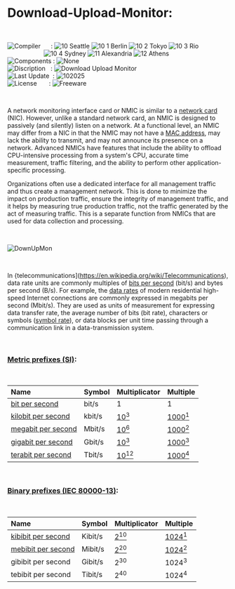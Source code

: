 # Download-Upload-Monitor:


</br>

![Compiler](https://github.com/user-attachments/assets/a916143d-3f1b-4e1f-b1e0-1067ef9e0401) &nbsp;&nbsp;&nbsp;&nbsp;&nbsp;: ![10 Seattle](https://github.com/user-attachments/assets/c70b7f21-688a-4239-87c9-9a03a8ff25ab) ![10 1 Berlin](https://github.com/user-attachments/assets/bdcd48fc-9f09-4830-b82e-d38c20492362) ![10 2 Tokyo](https://github.com/user-attachments/assets/5bdb9f86-7f44-4f7e-aed2-dd08de170bd5) ![10 3 Rio](https://github.com/user-attachments/assets/e7d09817-54b6-4d71-a373-22ee179cd49c)   
&nbsp;&nbsp;&nbsp;&nbsp;&nbsp;&nbsp;&nbsp;&nbsp;&nbsp;&nbsp;&nbsp;&nbsp;&nbsp;&nbsp;&nbsp;&nbsp;&nbsp;&nbsp;&nbsp;&nbsp;&nbsp;![10 4 Sydney](https://github.com/user-attachments/assets/e75342ca-1e24-4a7e-8fe3-ce22f307d881) ![11 Alexandria](https://github.com/user-attachments/assets/64f150d0-286a-4edd-acab-9f77f92d68ad) ![12 Athens](https://github.com/user-attachments/assets/59700807-6abf-4e6d-9439-5dc70fc0ceca)  
![Components](https://github.com/user-attachments/assets/d6a7a7a4-f10e-4df1-9c4f-b4a1a8db7f0e) : ![None](https://github.com/user-attachments/assets/30ebe930-c928-4aaf-a8e1-5f68ec1ff349)  
![Discription](https://github.com/user-attachments/assets/4a778202-1072-463a-bfa3-842226e300af) &nbsp;&nbsp;: ![Download Upload Monitor](https://github.com/user-attachments/assets/8bcf1aa3-eaa6-4bb3-81f1-21ead49eaf6a)  
![Last Update](https://github.com/user-attachments/assets/e1d05f21-2a01-4ecf-94f3-b7bdff4d44dd) &nbsp;: ![102025](https://github.com/user-attachments/assets/62cea8cc-bd7d-49bd-b920-5590016735c0)  
![License](https://github.com/user-attachments/assets/ff71a38b-8813-4a79-8774-09a2f3893b48) &nbsp;&nbsp;&nbsp;&nbsp;&nbsp;&nbsp;: ![Freeware](https://github.com/user-attachments/assets/1fea2bbf-b296-4152-badd-e1cdae115c43)

</br>

A network monitoring interface card or NMIC is similar to a [network card](https://en.wikipedia.org/wiki/Network_interface_controller) (NIC). However, unlike a standard network card, an NMIC is designed to passively (and silently) listen on a network. At a functional level, an NMIC may differ from a NIC in that the NMIC may not have a [MAC address](https://en.wikipedia.org/wiki/MAC_address), may lack the ability to transmit, and may not announce its presence on a network. Advanced NMICs have features that include the ability to offload CPU-intensive processing from a system's CPU, accurate time measurement, traffic filtering, and the ability to perform other application-specific processing.

Organizations often use a dedicated interface for all management traffic and thus create a management network. This is done to minimize the impact on production traffic, ensure the integrity of management traffic, and it helps by measuring true production traffic, not the traffic generated by the act of measuring traffic. This is a separate function from NMICs that are used for data collection and processing.

</br>

![DownUpMon](https://github.com/user-attachments/assets/a5e175b4-6bf8-440f-ab91-7547baa28294)

</br>

In {telecommunications](https://en.wikipedia.org/wiki/Telecommunications), data rate units are commonly multiples of [bits per second](https://en.wikipedia.org/wiki/Bit_rate) (bit/s) and bytes per second (B/s). For example, the [data rates](https://en.wikipedia.org/wiki/Data_rate) of modern residential high-speed Internet connections are commonly expressed in megabits per second (Mbit/s). They are used as units of measurement for expressing data transfer rate, the average number of bits (bit rate), characters or symbols ([symbol rate](https://en.wikipedia.org/wiki/Symbol_rate)), or data blocks per unit time passing through a communication link in a data-transmission system.

</br>

### [Metric prefixes (SI)](https://en.wikipedia.org/wiki/Metric_prefix):

</br>

| Name           | Symbol        | Multiplicator   | Multiple         |
| :-----------   | :-----------  | :-------------- | :--------------- |
| [bit per second](https://en.wikipedia.org/wiki/Bit_rate) |	bit/s	       | 1	             | 1                |
| [kilobit per second](https://en.wikipedia.org/wiki/Data-rate_units#Kilobit_per_second) | kbit/s    | [10<sup>3</sup>](https://en.wikipedia.org/wiki/1000_(number))  | [1000<sup>1</sup>](https://en.wikipedia.org/wiki/1000_(number)) |
| [megabit per second](https://en.wikipedia.org/wiki/Data-rate_units#Megabit_per_second) | Mbit/s    | [10<sup>6</sup>](https://en.wikipedia.org/wiki/1,000,000)  | [1000<sup>2</sup>](https://en.wikipedia.org/wiki/1,000,000) |
| [gigabit per second](https://en.wikipedia.org/wiki/Data-rate_units#Gigabit_per_second) | Gbit/s    | [10<sup>3</sup>](https://en.wikipedia.org/wiki/1,000,000,000)  | [1000<sup>3</sup>](https://en.wikipedia.org/wiki/1,000,000,000) |
| [terabit per second](https://en.wikipedia.org/wiki/Data-rate_units#Terabit_per_second) | Tbit/s    | [10<sup>12</sup>](https://en.wikipedia.org/wiki/Orders_of_magnitude_(numbers)#1012) | [1000<sup>4</sup>](https://en.wikipedia.org/wiki/Orders_of_magnitude_(numbers)#1012) |

</br>

### [Binary prefixes (IEC 80000-13)](https://en.wikipedia.org/wiki/Binary_prefix):

</br>

| Name               | Symbol        | Multiplicator   | Multiple         |
| :----------------- | :-----------  | :-------------- | :--------------- |
| [kibibit per second](https://en.wikipedia.org/wiki/Data-rate_units#Kilobit_per_second) | Kibit/s       | [2<sup>10</sup>](https://en.wikipedia.org/wiki/1024_(number))       | [1024<sup>1</sup>](https://en.wikipedia.org/wiki/1024_(number)) |
| [mebibit per second](https://en.wikipedia.org/wiki/Data-rate_units#Megabit_per_second) | Mibit/s       | [2<sup>20</sup>](https://en.wikipedia.org/wiki/Power_of_two#Powers_of_1024)       | [1024<sup>2</sup>](https://en.wikipedia.org/wiki/Power_of_two#Powers_of_1024) |
| gibibit per second | Gibit/s       | 2<sup>30</sup>       | 1024<sup>3</sup> |
| tebibit per second | Tibit/s       | 2<sup>40</sup>       | 1024<sup>4</sup> |





